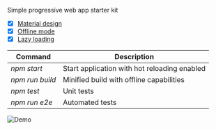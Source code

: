 Simple progressive web app starter kit

- [x] [Material design](https://github.com/material-components/material-components-web/)
- [x] [Offline mode](https://github.com/NekR/offline-plugin)
- [x] [Lazy loading](https://github.com/prateekbh/preact-async-route)

Command|Description
--- | ---
*npm start*|Start application with hot reloading enabled
*npm run build*|Minified build with offline capabilities
*npm test*|Unit tests
*npm run e2e*|Automated tests

![Demo](https://github.com/paulhoughton/preact-pwa/blob/gh-pages/demo.gif)